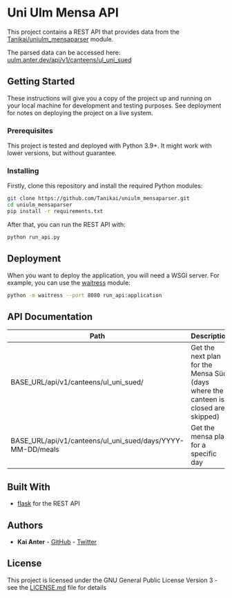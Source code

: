 # Uni Ulm Mensa API

This project contains a REST API that provides data from the
[Tanikai/uniulm_mensaparser](https://github.com/Tanikai/uniulm_mensaparser)
module.

The parsed data can be accessed here:
[uulm.anter.dev/api/v1/canteens/ul_uni_sued](https://uulm.anter.dev/api/v1/canteens/ul_uni_sued)

## Getting Started

These instructions will give you a copy of the project up and running on
your local machine for development and testing purposes. See deployment
for notes on deploying the project on a live system.

### Prerequisites

This project is tested and deployed with Python 3.9+. It might work with lower
versions, but without guarantee.

### Installing

Firstly, clone this repository and install the required Python modules:

```sh
git clone https://github.com/Tanikai/uniulm_mensaparser.git
cd uniulm_mensaparser
pip install -r requirements.txt
```

After that, you can run the REST API with:

```sh
python run_api.py
```

## Deployment

When you want to deploy the application, you will need a WSGI server. For
example, you can use the [waitress](https://github.com/Pylons/waitress) module:

```sh
python -m waitress --port 8080 run_api:application
```

## API Documentation

| Path                                                       | Description                                                                        |
|------------------------------------------------------------|------------------------------------------------------------------------------------|
| BASE_URL/api/v1/canteens/ul_uni_sued/                      | Get the next plan for the Mensa Süd (days where the canteen is closed are skipped) |
| BASE_URL/api/v1/canteens/ul_uni_sued/days/YYYY-MM-DD/meals | Get the mensa plan for a specific day                                              |

## Built With

- [flask](https://flask.palletsprojects.com/) for the REST API

## Authors

- **Kai Anter** - [GitHub](https://github.com/Tanikai) - [Twitter](https://twitter.com/tanikai29)

## License

This project is licensed under the GNU General Public License Version 3 - see
the [LICENSE.md](LICENSE.md) file for details
